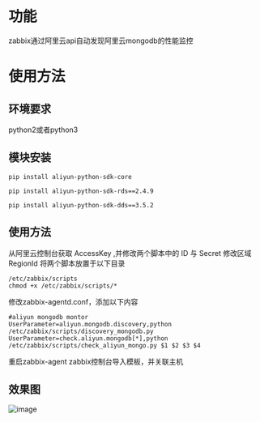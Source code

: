 # 功能
  zabbix通过阿里云api自动发现阿里云mongodb的性能监控
# 使用方法
## 环境要求
 python2或者python3
## 模块安装
`pip install aliyun-python-sdk-core`

`pip install aliyun-python-sdk-rds==2.4.9`

`pip install aliyun-python-sdk-dds==3.5.2`
## 使用方法
从阿里云控制台获取 AccessKey ,并修改两个脚本中的 ID 与 Secret
修改区域 RegionId
将两个脚本放置于以下目录

```
/etc/zabbix/scripts
chmod +x /etc/zabbix/scripts/*
```

修改zabbix-agentd.conf，添加以下内容
```
#aliyun mongodb montor
UserParameter=aliyun.mongodb.discovery,python /etc/zabbix/scripts/discovery_mongodb.py
UserParameter=check.aliyun.mongodb[*],python /etc/zabbix/scripts/check_aliyun_mongo.py $1 $2 $3 $4
```

重启zabbix-agent
zabbix控制台导入模板，并关联主机
## 效果图
![image](https://user-images.githubusercontent.com/13861904/143971718-d390e456-e4ce-401c-b099-d6d01abd3763.png)

